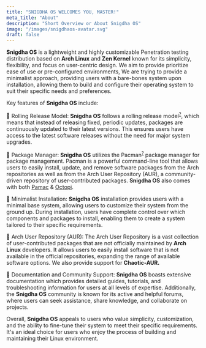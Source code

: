 ```yaml
---
title: "SNIGDHA OS WELCOMES YOU, MASTER!"
meta_title: "About"
description: "Short Overview or About Snigdha OS"
image: "/images/snigdhaos-avatar.svg"
draft: false
---
```


**Snigdha OS** is a lightweight and highly customizable Penetration testing distribution based on **Arch Linux** and **Zen Kernel** known for its simplicity, flexibility, and focus on user-centric design. We aim to provide prioritize ease of use or pre-configured environments, We are trying to provide a minimalist approach, providing users with a bare-bones system upon installation, allowing them to build and configure their operating system to suit their specific needs and preferences.

Key features of **Snigdha OS** include:

🎯 Rolling Release Model: **Snigdha OS** follows a rolling release model<sup>[?](https://en.wikipedia.org/wiki/Rolling_release)</sup>, which means that instead of releasing fixed, periodic updates, packages are continuously updated to their latest versions. This ensures users have access to the latest software releases without the need for major system upgrades.

🎯 Package Manager: **Snigdha OS** utilizes the Pacman<sup>[?](https://wiki.archlinux.org/title/pacman)</sup> package manager for package management. Pacman is a powerful command-line tool that allows users to easily install, update, and remove software packages from the Arch repositories as well as from the Arch User Repository (AUR), a community-driven repository of user-contributed packages. **Snigdha OS** also comes with both [Pamac](https://wiki.manjaro.org/index.php/Pamac) & [Octopi](https://tintaescura.com/projects/octopi/).

🎯 Minimalist Installation: **Snigdha OS** installation provides users with a minimal base system, allowing users to customize their system from the ground up. During installation, users have complete control over which components and packages to install, enabling them to create a system tailored to their specific requirements.

🎯 Arch User Repository (AUR): The Arch User Repository is a vast collection of user-contributed packages that are not officially maintained by **Arch Linux** developers. It allows users to easily install software that is not available in the official repositories, expanding the range of available software options. We also provide support for **Chaotic-AUR.**

🎯 Documentation and Community Support: **Snigdha OS** boasts extensive documentation which provides detailed guides, tutorials, and troubleshooting information for users at all levels of expertise. Additionally, the **Snigdha OS** community is known for its active and helpful forums, where users can seek assistance, share knowledge, and collaborate on projects.

Overall, **Snigdha OS** appeals to users who value simplicity, customization, and the ability to fine-tune their system to meet their specific requirements. It's an ideal choice for users who enjoy the process of building and maintaining their Linux environment.